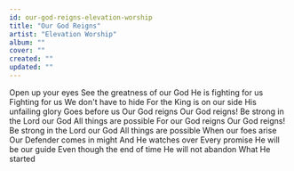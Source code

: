 ```yaml
---
id: our-god-reigns-elevation-worship
title: "Our God Reigns"
artist: "Elevation Worship"
album: ""
cover: ""
created: ""
updated: ""
---
```


Open up your eyes
See the greatness of our God
He is fighting for us
Fighting for us
We don't have to hide
For the King is on our side
His unfailing glory
Goes before us
Our God reigns
Our God reigns!
Be strong in the Lord our God
All things are possible
For our God reigns
Our God reigns!
Be strong in the Lord our God
All things are possible
When our foes arise
Our Defender comes in might
And He watches over
Every promise
He will be our guide
Even though the end of time
He will not abandon
What He started